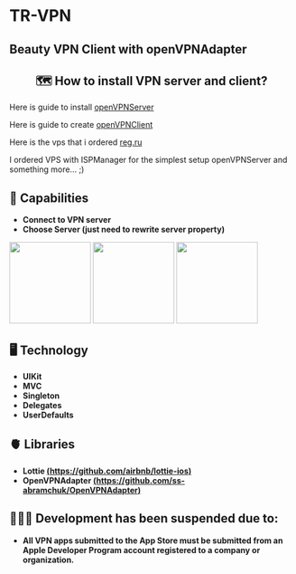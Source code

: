 # TR-VPN
## Beauty VPN Client with openVPNAdapter

<h2 align="center">🗺 How to install VPN server and client?</h2>

<p>Here is guide to install <a href="https://github.com/Nyr/openvpn-install">openVPNServer</a></p>
<p>Here is guide to create  <a href="https://betterprogramming.pub/how-to-build-an-openvpn-client-on-ios-c8f927c11e80">openVPNClient</a></p>
<p>Here is the vps that i ordered <a href="https://www.reg.ru/?rlink=reflink-10759625">reg.ru</a></p>

<p>I ordered VPS with ISPManager for the simplest setup openVPNServer and something more... ;)</p>

## 🦾 Capabilities
  - **Connect to VPN server**
  - **Choose Server (just need to rewrite server property)**

<p>
<img style="width: 15vw;" src="https://tr-vpn.com/images/firstImage.jpg">
<img style="width: 15vw;" src="https://tr-vpn.com/images/secondImage.jpg">
<img style="width: 15vw;" src="https://tr-vpn.com/images/thirdImage.jpg">
</p>

## 🖥 Technology
  - **UIKit**
  - **MVC**
  - **Singleton**
  - **Delegates**
  - **UserDefaults**
 
## 🫀 Libraries
  - **Lottie [(https://github.com/airbnb/lottie-ios)](https://github.com/airbnb/lottie-ios)**
  - **OpenVPNAdapter [(https://github.com/ss-abramchuk/OpenVPNAdapter)](https://github.com/ss-abramchuk/OpenVPNAdapter)**

## 👨🏽‍💻 Development has been suspended due to:
 - **All VPN apps submitted to the App Store 
 must be submitted from an Apple Developer 
 Program account registered to 
 a company or organization.**
